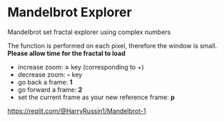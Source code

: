 # Mandelbrot Explorer
Mandelbrot set fractal explorer using complex numbers 

The function is performed on each pixel, therefore the window is small. 
**Please allow time for the fractal to load**

- increase zoom: **=** key (corresponding to +)
- decrease zoom: **-** key 
- go back a frame: **1**
- go forward a frame: **2**
- set the current frame as your new reference frame: **p**

https://replit.com/@HarryRussin1/Mandelbrot-1
